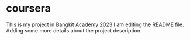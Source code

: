 # coursera
This is my project in Bangkit Academy 2023
I am editing the README file. Adding some more details about the project description.
